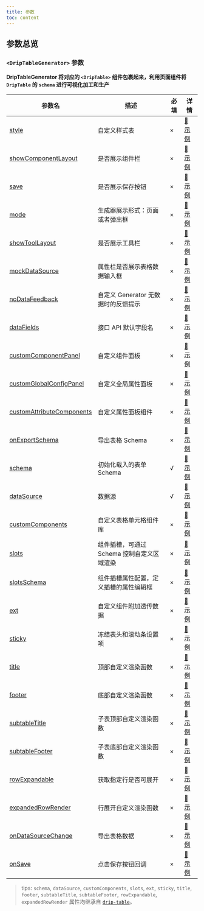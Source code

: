 ```yaml
---
title: 参数
toc: content
---
```


## 参数总览

### `<DripTableGenerator>` 参数

**DripTableGenerator 将对应的 `<DripTable>` 组件包裹起来，利用页面组件将 `DripTable` 的 `schema` 进行可视化加工和生产**

| 参数名                                                                               | 描述                                       | 必填 | 详情                                                               |
| ------------------------------------------------------------------------------------ | ------------------------------------------ | ---- | ------------------------------------------------------------------ |
| [style](/drip-table/props/style)                                                     | 自定义样式表                               | ×    | [🔗 示例](/drip-table/props/style)                                 |
| [showComponentLayout](/drip-table-generator/props/show-component-layout)             | 是否展示组件栏                             | ×    | [🔗 示例](/drip-table-generator/props/show-component-layout)       |
| [save](/drip-table-generator/props/save)                                             | 是否展示保存按钮                           | ×    | [🔗 示例](/drip-table-generator/props/save)                        |
| [mode](/drip-table-generator/props/mode)                                             | 生成器展示形式：页面或者弹出框             | ×    | [🔗 示例](/drip-table-generator/props/mode)                        |
| [showToolLayout](/drip-table-generator/props/show-tool-layout)                       | 是否展示工具栏                             | ×    | [🔗 示例](/drip-table-generator/props/show-tool-layout)            |
| [mockDataSource](/drip-table-generator/props/mock-data-source)                       | 属性栏是否展示表格数据输入框               | ×    | [🔗 示例](/drip-table-generator/props/mock-data-source)            |
| [noDataFeedback](/drip-table-generator/props/no-data-feedback)                       | 自定义 Generator 无数据时的反馈提示        | ×    | [🔗 示例](/drip-table-generator/props/no-data-feedback)            |
| [dataFields](/drip-table-generator/props/data-fields)                                | 接口 API 默认字段名                        | ×    | [🔗 示例](/drip-table-generator/props/data-fields)                 |
| [customComponentPanel](/drip-table-generator/props/custom-component-panel)           | 自定义组件面板                             | ×    | [🔗 示例](/drip-table-generator/props/custom-component-panel)      |
| [customGlobalConfigPanel](/drip-table-generator/props/custom-global-config-panel)    | 自定义全局属性面板                         | ×    | [🔗 示例](/drip-table-generator/props/custom-global-config-panel)  |
| [customAttributeComponents](/drip-table-generator/props/custom-attribute-components) | 自定义属性面板组件                         | ×    | [🔗 示例](/drip-table-generator/props/custom-attribute-components) |
| [onExportSchema](/drip-table-generator/props/on-export-schema)                       | 导出表格 Schema                            | ×    | [🔗 示例](/drip-table-generator/props/on-export-schema)            |
| [schema](/drip-table/props/schema)                                                   | 初始化载入的表单 Schema                    | √    | [🔗 示例](/drip-table/props/schema)                                |
| [dataSource](/drip-table/props/data-source)                                          | 数据源                                     | √    | [🔗 示例](/drip-table/props/data-source)                           |
| [customComponents](/drip-table/props/components)                                     | 自定义表格单元格组件库                     | ×    | [🔗 示例](/drip-table/props/components)                            |
| [slots](/drip-table/props/slots)                                                     | 组件插槽，可通过 Schema 控制自定义区域渲染 | ×    | [🔗 示例](/drip-table/props/slots)                                 |
| [slotsSchema](/drip-table-generator/props/slots-schema)                              | 组件插槽属性配置，定义插槽的属性编辑框     | ×    | [🔗 示例](/drip-table-generator/props/slots-schema)                |
| [ext](/drip-table/props/ext)                                                         | 自定义组件附加透传数据                     | ×    | [🔗 示例](/drip-table/props/ext)                                   |
| [sticky](/drip-table/props/sticky)                                                   | 冻结表头和滚动条设置项                     | ×    | [🔗 示例](/drip-table/props/sticky)                                |
| [title](/drip-table/props/title)                                                     | 顶部自定义渲染函数                         | ×    | [🔗 示例](/drip-table/props/title)                                 |
| [footer](/drip-table/props/footer)                                                   | 底部自定义渲染函数                         | ×    | [🔗 示例](/drip-table/props/footer)                                |
| [subtableTitle](/drip-table/props/subtable-title)                                    | 子表顶部自定义渲染函数                     | ×    | [🔗 示例](/drip-table/props/subtable-title)                        |
| [subtableFooter](/drip-table/props/subtable-footer)                                  | 子表底部自定义渲染函数                     | ×    | [🔗 示例](/drip-table/props/subtable-footer)                       |
| [rowExpandable](/drip-table/props/row-expandable)                                    | 获取指定行是否可展开                       | ×    | [🔗 示例](/drip-table/props/row-expandable)                        |
| [expandedRowRender](/drip-table/props/expanded-row-render)                           | 行展开自定义渲染函数                       | ×    | [🔗 示例](/drip-table/props/expanded-row-render)                   |
| [onDataSourceChange](/drip-table/props/on-datasource-change)                         | 导出表格数据                               | ×    | [🔗 示例](/drip-table/props/on-datasource-change)                  |
| [onSave](/drip-table/props/on-save)                                                  | 点击保存按钮回调                           | ×    | [🔗 示例](/drip-table/props/on-save)                               |

> tips: `schema`, `dataSource`, `customComponents`, `slots`, `ext`, `sticky`, `title`, `footer`, `subtableTitle`, `subtableFooter`, `rowExpandable`, `expandedRowRender` 属性均继承自 [`drip-table`](/drip-table/props)。
